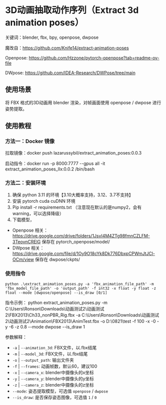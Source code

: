 # 3D动画抽取动作序列（Extract 3d animation poses）

关键词：blender, fbx, bpy, openpose, dwpose

魔改自：https://github.com/Knife14/extract-animation-poses

Openpose: https://github.com/Hzzone/pytorch-openpose?tab=readme-ov-file

DWpose: https://github.com/IDEA-Research/DWPose/tree/main

## 使用场景
将 FBX 格式的3D动画用 blender 渲染，对帧画面使用 openpose / dwpose 进行姿势提取。

## 使用教程
### 方法一：Docker 镜像

拉取镜像：docker push lazarussybil/extract_animation_poses:0.0.3

启动指令：docker run -p 8000:7777 --gpus all -it extract_animation_poses_llx:0.0.2 /bin/bash

### 方法二：安装环境
1. 确保 python 3.11 的环境【3.10大概率支持，3.12、3.7不支持】
2. 安装 pytorch cuda cuDNN 环境
3. Pip install -r requirements.txt （注意现在默认的是numpy2，会有warning，可以选择降级）
4. 下载模型，
- Openpose 相关：https://drive.google.com/drive/folders/1JsvI4M4ZTg98fmnCZLFM-3TeovnCRElG  保存在 pytorch_openpose/model/
- DWpose 相关：https://drive.google.com/file/d/1Oy9O18cYk8Dk776DbxpCPWmJtJCl-OCm/view  保存在 dwpose/ckpts/


### 使用指令

```
python .\extract_animation_poses.py -a 'fbx_animation_file_path' -m 'fbx_model_file_path' -o 'output_path' -f int32 -x float -y float -z float --mode [dwpose/openpose] --is_draw [0/1]
```

指令示例：
python extract_animation_poses.py -m C:\Users\Ronson\Downloads\动画测试2\动画测试2\FBX2013\Ch33_nonPBR_Rig.fbx -a C:\Users\Ronson\Downloads\动画测试2\动画测试2\Animation\FBX2013\AnimTest.fbx -o D:\0821\test -f 100 -x -0 -y -6 -z 0.8  --mode dwpose --is_draw 1

参数解释：
- `-a` | `--animation_3d`: FBX文件，以.fbx结尾
- `-m` | `--model_3d`: FBX文件，以.fbx结尾
- `-o` | `--output_path`: 输出文件夹
- `-f` | `--frames`: 动画帧数，默认60，建议100
- `-x` | `--camera_x`: blender中摄像头的x坐标
- `-y` | `--camera_y`: blender中摄像头的y坐标
- `-z` | `--camera_z`: blender中摄像头的z坐标
- `--mode`: 姿态提取模型，可选值 `openpose` / `dwpose`
- `--is_draw`: 是否保存姿态图像，可选值 `1` / `0`



